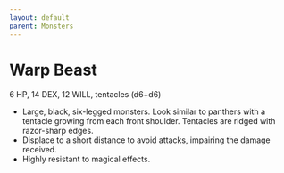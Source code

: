 ```yaml
---
layout: default
parent: Monsters
---
```

# Warp Beast
6 HP, 14 DEX, 12 WILL, tentacles (d6+d6)
-   Large, black, six-legged monsters. Look similar to panthers with a
    tentacle growing from each front shoulder. Tentacles are ridged with
    razor-sharp edges.
-   Displace to a short distance to avoid attacks, impairing the damage
    received.
-   Highly resistant to magical effects.
